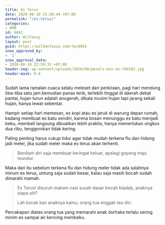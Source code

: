 ```yaml
---
title: Es Terus
date: 2020-08-10 15:58:44 +07:00
permalink: "/es-terus/"
categories:
- WOW
id: 6841
author: WilFauzy
layout: post
guid: https://wildanfauzy.com/?p=6841
snax_approved_by:
- '1'
snax_approval_data:
- 2020-08-10 22:59:33 +07:00
header-img: wp-content/uploads/2020/08/pexels-min-an-749102.jpg
header-mask: 0.4
---
```


Sudah lama ramalan cuaca selalu meleset dari perkiraan, pagi hari mendung tiba-tiba satu jam kemudian panas terik, terlebih tinggal di daerah dekat pantai, hujan turun adalah anugerah, dikala musim hujan tapi jarang sekali hujan, hanya lewat sebentar.&nbsp;

Hampir setiap hari memesan, es kopi atau es jeruk di warung depan rumah, kadang membuat es batu sendiri, karena bosan menunggu es batu menjadi beku, membeli langsung dibuatkan lebih praktis, hanya memerlukan ongkos dua ribu, tenggorokan tidak kering.&nbsp;

Paling penting harus cukup tidur agar tidak mudah terkena flu dan hidung jadi meler, jika sudah meler maka es terus akan terhenti.&nbsp;

> Berdiam diri saja membuat keringat keluar, apalagi goyang maju mundur.

Maka dari itu sebelum terkena flu dan hidung meler tidak ada salahnya minum es terus, untung saja sudah besar, kalau saja masih bocah sudah dimarahi mamah.&nbsp;

> Es Terus! disuruh makam nasi susah dasar bocah biadab, anaknya siapa sih?&nbsp;

> Lah kocak kan anaknya kamu, orang tua enggak tau diri.&nbsp;

Percakapan diatas orang tua yang memarahi anak durhaka terlalu sering minim es sampai air kencing membeku.&nbsp;